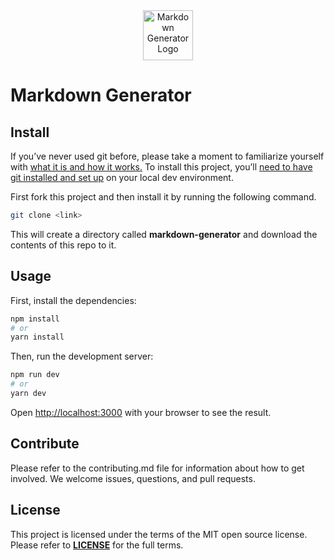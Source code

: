 <div align="center">
<img src="/markdown.png" alt="Markdown Generator Logo" width="80"/>
</div>

# Markdown Generator

## Install

If you’ve never used git before, please take a moment to familiarize yourself with [what it is and how it works.](https://git-scm.com/book/en/v2) To install this project, you’ll [need to have git installed and set up](https://git-scm.com/book/en/v2/Getting-Started-Installing-Git) on your local dev environment.

First fork this project and then install it by running the following command.

```bash
git clone <link>
```

This will create a directory called **markdown-generator** and download the contents of this repo to it.


## Usage

First, install the dependencies:

```bash
npm install
# or
yarn install
```

Then, run the development server:

```bash
npm run dev
# or
yarn dev
```

Open [http://localhost:3000](http://localhost:3000) with your browser to see the result.


## Contribute

Please refer to the contributing.md file for information about how to get involved. We welcome issues, questions, and pull requests.


## License

This project is licensed under the terms of the MIT open source license. Please refer to **[LICENSE](https://github.com/FranciscoDiazPaccot73/markdown-generator/blob/main/LICENCE)** for the full terms.
